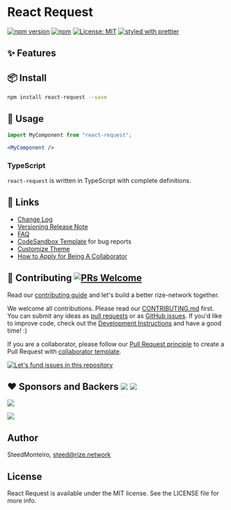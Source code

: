 
# React Request

[![npm version](https://img.shields.io/npm/v/react-request.svg?style=for-the-badge)](https://www.npmjs.com/package/@app-studio/react-request)
[![npm](https://img.shields.io/npm/dt/@app-studio/react-request.svg?style=for-the-badge)](https://www.npmjs.com/package/@app-studio/react-request)
[![License: MIT](https://img.shields.io/badge/License-MIT-green.svg?style=for-the-badge)](https://opensource.org/licenses/MIT)
[![styled with prettier](https://img.shields.io/badge/styled_with-prettier-ff69b4.svg?style=for-the-badge)](https://github.com/prettier/prettier)


[npm-image]: http://img.shields.io/npm/v/app-studio/react-request.svg?style=flat-square
[npm-url]: http://npmjs.org/package/app-studio/react-request
[github-action-image]: https://github.com/rize-network/react-request/workflows/%E2%9C%85%20test/badge.svg
[github-action-url]: https://github.com/rize-network/react-request/actions?query=workflow%3A%22%E2%9C%85+test%22

[download-image]: https://img.shields.io/npm/dm/app-studio/react-request.svg?style=flat-square
[download-url]: https://npmjs.org/package/app-studio/react-request

[help-wanted-image]: https://flat.badgen.net/github/label-issues/rize-network/react-request/help%20wanted/open
[help-wanted-url]: https://github.com/rize-network/react-request/issues?q=is%3Aopen+is%3Aissue+label%3A%22help+wanted%22

[discussions-image]: https://img.shields.io/badge/discussions-on%20github-blue?style=flat-square
[discussions-url]: https://github.com/rize-network/react-request/discussions

[issues-helper-image]: https://img.shields.io/badge/using-issues--helper-orange?style=flat-square
[issues-helper-url]: https://github.com/actions-cool/issues-helper




## ✨ Features

<!-- - 🌈 Enterprise-class UI designed for web applications.
- 📦 A set of high-quality React components out of the box.
- 🛡 Written in TypeScript with predictable static types.
- ⚙️ Whole package of design resources and development tools.
- 🌍 Internationalization support for dozens of languages.
- 🎨 Powerful theme customization in every detail. -->



## 📦 Install

```bash
npm install react-request --save
```

## 🔨 Usage

```jsx
import MyComponent from "react-request";

<MyComponent />
```

### TypeScript

`react-request` is written in TypeScript with complete definitions.


## 🔗 Links
- [Change Log](CHANGELOG.md)
- [Versioning Release Note](https://github.com/rize-network/react-request/wiki/)
- [FAQ](https://ant.design/docs/react/faq)
- [CodeSandbox Template](https://u.ant.design/codesandbox-repro) for bug reports
- [Customize Theme](https://ant.design/docs/react/customize-theme)
- [How to Apply for Being A Collaborator](https://github.com/rize-network/react-request/wiki/Collaborators#how-to-apply-for-being-a-collaborator)



## 🤝 Contributing [![PRs Welcome](https://img.shields.io/badge/PRs-welcome-brightgreen.svg?style=flat-square)](http://makeapullrequest.com)

Read our [contributing guide](https://ant.design/docs/react/contributing) and let's build a better rize-network together.

We welcome all contributions. Please read our [CONTRIBUTING.md](https://github.com/rize-network/react-request/blob/master/.github/CONTRIBUTING.md) first. You can submit any ideas as [pull requests](https://github.com/rize-network/react-request/pulls) or as [GitHub issues](https://github.com/rize-network/react-request/issues). If you'd like to improve code, check out the [Development Instructions](https://github.com/rize-network/react-request/wiki/Development) and have a good time! :)

If you are a collaborator, please follow our [Pull Request principle](https://github.com/rize-network/react-request/wiki/PR-principle) to create a Pull Request with [collaborator template](https://github.com/rize-network/react-request/compare?expand=1&template=collaborator.md).

[![Let's fund issues in this repository](https://issuehunt.io/static/embed/issuehunt-button-v1.svg)](https://issuehunt.io/o/rize-network)



## ❤️ Sponsors and Backers [![](https://opencollective.com/rize/tiers/sponsors/badge.svg?label=Sponsors&color=brightgreen)](https://opencollective.com/rize#support) [![](https://opencollective.com/rize/tiers/backers/badge.svg?label=Backers&color=brightgreen)](https://opencollective.com/rize#support)

[![](https://opencollective.com/rize/tiers/sponsors.svg?avatarHeight=36)](https://opencollective.com/rize#support)

[![](https://opencollective.com/rize/tiers/backers.svg?avatarHeight=36)](https://opencollective.com/rize#support)


<!-- 
## Fundamentals

| Property    |  Type  |  Default  | Description           |
| ----------- | :----: | :-------: | --------------------- |
| title       | string | undefined | change the title      |
| description | string | undefined | change the descrition | -->




## Author

SteedMonteiro, steed@rize.network

## License

React Request is available under the MIT license. See the LICENSE file for more info.
